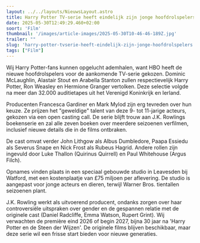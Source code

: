 ```yaml
---
layout: ../../layouts/NieuwsLayout.astro
title: Harry Potter TV-serie heeft eindelijk zijn jonge hoofdrolspelers!
date: 2025-05-30T12:49:29.460+02:00
soort: 'Film'
thumbnail: '/images/article-images/2025-05-30T10-46-46-189Z.jpg'
trailer: ""
slug: 'harry-potter-tvserie-heeft-eindelijk-zijn-jonge-hoofdrolspelers'
tags: ["Film"]
---
```


Wij Harry Potter-fans kunnen opgelucht ademhalen, want HBO heeft de nieuwe
hoofdrolspelers voor de aankomende TV-serie gekozen. Dominic McLaughlin,
Alastair Stout en Arabella Stanton zullen respectievelijk Harry Potter, Ron
Weasley en Hermione Granger vertolken. Deze selectie volgde na meer dan 32.000
auditietapes uit het Verenigd Koninkrijk en Ierland.

Producenten Francesca Gardiner en Mark Mylod zijn erg tevreden over hun keuze.
Ze prijzen het "geweldige" talent van deze 9- tot 11-jarige acteurs, gekozen via
een open casting call. De serie blijft trouw aan J.K. Rowlings boekenserie en
zal alle zeven boeken over meerdere seizoenen verfilmen, inclusief nieuwe
details die in de films ontbraken.

De cast omvat verder John Lithgow als Albus Dumbledore, Paapa Essiedu als
Severus Snape en Nick Frost als Rubeus Hagrid. Andere rollen zijn ingevuld door
Luke Thallon (Quirinus Quirrell) en Paul Whitehouse (Argus Filch).

Opnames vinden plaats in een speciaal gebouwde studio in Leavesden bij Watford,
met een kostenplaatje van £75 miljoen per aflevering. De studio is aangepast
voor jonge acteurs en dieren, terwijl Warner Bros. tientallen seizoenen plant.

J.K. Rowling werkt als uitvoerend producent, ondanks zorgen over haar
controversiële uitspraken over gender en de gespannen relatie met de originele
cast (Daniel Radcliffe, Emma Watson, Rupert Grint). Wij verwachten de première
eind 2026 of begin 2027, bijna 30 jaar na 'Harry Potter en de Steen der Wijzen'.
De originele films blijven beschikbaar, maar deze serie wil een frisse start
bieden voor nieuwe generaties.